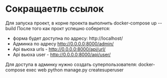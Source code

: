 # Сокращаетль ссылок

Для запуска проект, в корне проекта выполнить 
docker-compose up --build
После того как прокт успешно соберется: 
- форма будет доступна по адресу: http://localhost/
- Админка по адресу http://0.0.0.0:8000/admin/
- Api вьюха urls - http://0.0.0.0:8000/api/url/
- Api вьюха user - http://0.0.0.0:8000/api/user/

Для доступа в админку нужно создать суперпользователя: 
docker-compose exec web python  manage.py createsuperuser
